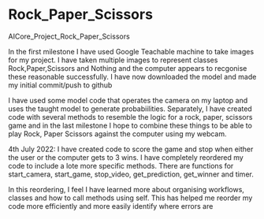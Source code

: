 # Rock_Paper_Scissors
AICore_Project_Rock_Paper_Scissors

In the first milestone I have used Google Teachable machine to take images for my project. I have taken multiple images to represent classes Rock,Paper,Scissors and Nothing and the computer appears to recgonise these reasonable successfully. I have now downloaded the model and made my initial commit/push to github

I have used some model code that operates the camera on my laptop and uses the taught model to generate probabiilities. Separately, I have created code with several methods to resemble the logic for a rock, paper, scissors game and in the last milestone I hope to combine these things to be able to play Rock, Paper Scissors against the computer using my webcam.

4th July 2022: I have created code to score the game and stop when either the user or the computer gets to 3 wins. I have completely reordered my code to include a lote more specific methods. There are functions for start_camera, start_game, stop_video, get_prediction, get_winner and timer. 

In this reordering, I feel I have learned more about organising workflows, classes and how to call methods using self. This has helped me reorder my code more efficiently and more easily identify where errors are
